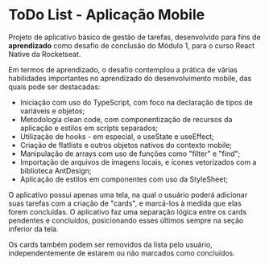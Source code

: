 <h1>ToDo List - Aplicação Mobile</h1>

<p>Projeto de aplicativo básico de gestão de tarefas, desenvolvido para fins de <strong>aprendizado</strong> como desafio de conclusão do Módulo 1, para o curso React Native da Rocketseat.</p>

<p>Em termos de aprendizado, o desafio contemplou a prática de várias habilidades importantes no aprendizado do desenvolvimento mobile, das quais pode ser destacadas:</p>

<ul>
  <li>Iniciação com uso do TypeScript, com foco na declaração de tipos de variáveis e objetos;</li>
  <li>Metodologia clean code, com componentização de recursos da aplicação e estilos em scripts separados;</li>
  <li>Utilização de hooks - em especial, o useState e useEffect;</li>
  <li>Criação de flatlists e outros objetos nativos do contexto mobile;</li>
  <li>Manipulação de arrays com uso de funções como "filter" e "find";</li>
  <li>Importação de arquivos de imagens locais, e ícones vetorizados com a biblioteca AntDesign;</li>
  <li>Aplicação de estilos em componentes com uso da StyleSheet;</li>
</ul>

<p>O aplicativo possui apenas uma tela, na qual o usuário poderá adicionar suas tarefas com a criação de "cards", e marcá-los à medida que elas forem concluídas. O aplicativo faz uma separação lógica entre os 
  cards pendentes e concluídos, posicionando esses últimos sempre na seção inferior da tela.</p>

<p>Os cards também podem ser removidos da lista pelo usuário, independentemente de estarem ou não marcados como concluídos.</p>
